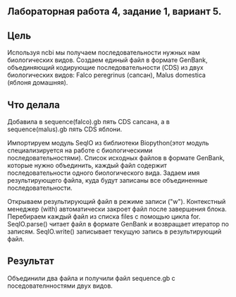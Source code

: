 ## Лабораторная работа 4, задание 1, вариант 5.

## Цель
Используя ncbi мы получаем последовательности нужных нам биологических видов. Создаем единый файл в формате GenBank, объединяющий кодирующие последовательности (CDS) из двух биологических видов: Falco peregrinus (сапсан), Malus domestica (яблоня домашняя). 

## Что делала
Добавила в sequence(falco).gb пять CDS сапсана, а в sequence(malus).gb  пять CDS яблони. 

Импортируем модуль SeqIO из библиотеки Biopython(этот модуль специализируется на работе с биологическими последовательностями).
Список исходных файлов в формате GenBank, которые нужно объединить, каждый файл содержит последовательности одного биологического вида.
Задаем имя результирующего файла, куда будут записаны все объединенные последовательности.

Открываем результирующий файл в режиме записи ("w"). Контекстный менеджер (with) автоматически закроет файл после завершения блока.
Перебираем каждый файл из списка files с помощью цикла for. SeqIO.parse() читает файл в формате GenBank и возвращает итератор по записям.
SeqIO.write() записывает текущую запись в результирующий файл.

## Результат
Объединили два файла и получили файл sequence.gb с  поседователнностями двух видов.
